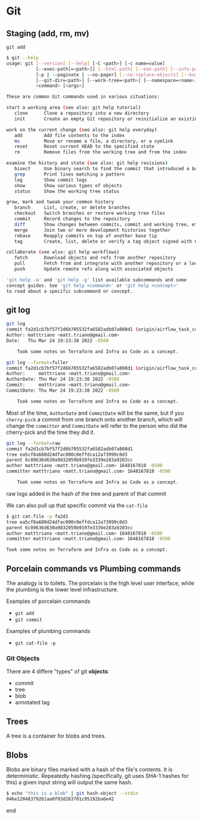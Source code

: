 # Git

## Staging (add, rm, mv)

`git add`


```bash
$ git --help
usage: git [--version] [--help] [-C <path>] [-c name=value]
           [--exec-path[=<path>]] [--html-path] [--man-path] [--info-path]
           [-p | --paginate | --no-pager] [--no-replace-objects] [--bare]
           [--git-dir=<path>] [--work-tree=<path>] [--namespace=<name>]
           <command> [<args>]

These are common Git commands used in various situations:

start a working area (see also: git help tutorial)
   clone      Clone a repository into a new directory
   init       Create an empty Git repository or reinitialize an existing one

work on the current change (see also: git help everyday)
   add        Add file contents to the index
   mv         Move or rename a file, a directory, or a symlink
   reset      Reset current HEAD to the specified state
   rm         Remove files from the working tree and from the index

examine the history and state (see also: git help revisions)
   bisect     Use binary search to find the commit that introduced a bug
   grep       Print lines matching a pattern
   log        Show commit logs
   show       Show various types of objects
   status     Show the working tree status

grow, mark and tweak your common history
   branch     List, create, or delete branches
   checkout   Switch branches or restore working tree files
   commit     Record changes to the repository
   diff       Show changes between commits, commit and working tree, etc
   merge      Join two or more development histories together
   rebase     Reapply commits on top of another base tip
   tag        Create, list, delete or verify a tag object signed with GPG

collaborate (see also: git help workflows)
   fetch      Download objects and refs from another repository
   pull       Fetch from and integrate with another repository or a local branch
   push       Update remote refs along with associated objects

'git help -a' and 'git help -g' list available subcommands and some
concept guides. See 'git help <command>' or 'git help <concept>'
to read about a specific subcommand or concept.
```

## git log

```bash
git log
commit fa2d1cb7bf57f2d6b705532fa6582adb07a808d1 (origin/airflow_task_context)
Author: matttriano <matt.triano@gmail.com>
Date:   Thu Mar 24 19:23:38 2022 -0500

    Took some notes on Terraform and Infra as Code as a concept.
```


```bash
git log --format=fuller
commit fa2d1cb7bf57f2d6b705532fa6582adb07a808d1 (origin/airflow_task_context)
Author:     matttriano <matt.triano@gmail.com>
AuthorDate: Thu Mar 24 19:23:38 2022 -0500
Commit:     matttriano <matt.triano@gmail.com>
CommitDate: Thu Mar 24 19:23:38 2022 -0500

    Took some notes on Terraform and Infra as Code as a concept.
```

Most of the time, `AuthorDate` and `CommitDate` will be the same, but if you `cherry-pick` a commit from one branch onto another branch, which will change the `committer` and `CommitDate` will refer to the person who did the cherry-pick and the time they did it.


```bash
git log --format=raw
commit fa2d1cb7bf57f2d6b705532fa6582adb07a808d1
tree ea5cf8a680d24dfac000c0effdca12a73999c0d3
parent 6c89636d630a9832059b9197e3339e283a9203cc
author matttriano <matt.triano@gmail.com> 1648167818 -0500
committer matttriano <matt.triano@gmail.com> 1648167818 -0500

    Took some notes on Terraform and Infra as Code as a concept.
```

raw logs added in the hash of the tree and parent of that commit

We can also pull up that specific commit via the `cat-file`

```bash
$ git cat-file -p fa2d1
tree ea5cf8a680d24dfac000c0effdca12a73999c0d3
parent 6c89636d630a9832059b9197e3339e283a9203cc
author matttriano <matt.triano@gmail.com> 1648167818 -0500
committer matttriano <matt.triano@gmail.com> 1648167818 -0500

Took some notes on Terraform and Infra as Code as a concept.
```
## Porcelain commands vs Plumbing commands

The analogy is to toilets. The porcelain is the high level user interface, while the plumbing is the lower level infrastructure. 

Examples of porcelain commands
* `git add`
* `git commit`

Examples of plumbing commands
* `git cat-file -p`

### Git Objects

There are 4 differe "types" of git **objects**:
* commit
* tree
* blob
* annotated tag

## Trees

A tree is a container for blobs and trees. 

## Blobs

Blobs are binary files marked with a hash of the file's contents. It is deterministic. Repeatedly hashing (specifically, git uses SHA-1 hashes for this) a given input string will output the same hash.

```bash
$ echo "this is a blob" | git hash-object --stdin
046e12048379261aa0f93d263701c95192ba6e42
```




























end